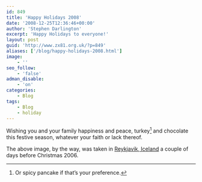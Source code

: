```yaml
---
id: 849
title: 'Happy Holidays 2008'
date: '2008-12-25T12:36:46+00:00'
author: 'Stephen Darlington'
excerpt: 'Happy Holidays to everyone!'
layout: post
guid: 'http://www.zx81.org.uk/?p=849'
aliases: ['/blog/happy-holidays-2008.html']
image:
    - ''
seo_follow:
    - 'false'
adman_disable:
    - 'on'
categories:
    - Blog
tags:
    - Blog
    - holiday
---
```


Wishing you and your family happiness and peace, turkey[^1] and chocolate this festive season, whatever your faith or lack thereof.

The above image, by the way, was taken in [Reykjavik, Iceland](/travel/iceland.html) a couple of days before Christmas 2006.
[^1]: Or spicy pancake if that’s your preference.
